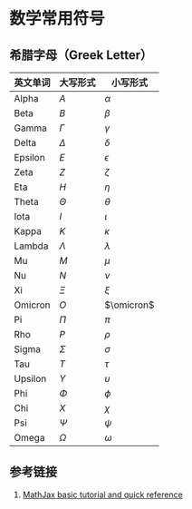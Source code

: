 # 数学常用符号


## 希腊字母（Greek Letter）

| 英文单词 | 大写形式   | 小写形式   |
| -------- | ---------- | ---------- |
| Alpha    | $A$        | $\alpha$   |
| Beta     | $B$        | $\beta$    |
| Gamma    | $\Gamma$   | $\gamma$   |
| Delta    | $\Delta$   | $\delta$   |
| Epsilon  | $E$        | $\epsilon$ |
| Zeta     | $Z$        | $\zeta$    |
| Eta      | $H$        | $\eta$     |
| Theta    | $\Theta$   | $\theta$   |
| Iota     | $I$        | $\iota$    |
| Kappa    | $K$        | $\kappa$   |
| Lambda   | $\Lambda$  | $\lambda$  |
| Mu       | $M$        | $\mu$      |
| Nu       | $N$        | $\nu$      |
| Xi       | $\Xi$      | $\xi$      |
| Omicron  | $O$        | $\omicron$ |
| Pi       | $\Pi$      | $\pi$      |
| Rho      | $P$        | $\rho$     |
| Sigma    | $\Sigma$   | $\sigma$   |
| Tau      | $T$        | $\tau$     |
| Upsilon  | $\Upsilon$ | $\upsilon$ |
| Phi      | $\Phi$     | $\phi$     |
| Chi      | $X$        | $\chi$     |
| Psi      | $\Psi$     | $\psi$     |
| Omega    | $\Omega$   | $\omega$   |



## 参考链接
1. [MathJax basic tutorial and quick reference]( https://math.meta.stackexchange.com/questions/5020/mathjax-basic-tutorial-and-quick-reference )